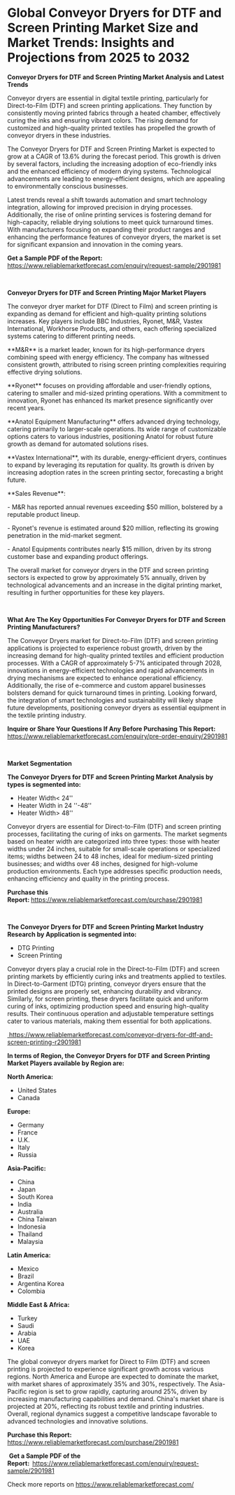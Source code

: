 <p><h1>Global Conveyor Dryers for DTF and Screen Printing Market Size and Market Trends: Insights and Projections from 2025 to 2032</h1></p><p><strong>Conveyor Dryers for DTF and Screen Printing Market Analysis and Latest Trends</strong></p>
<p><p>Conveyor dryers are essential in digital textile printing, particularly for Direct-to-Film (DTF) and screen printing applications. They function by consistently moving printed fabrics through a heated chamber, effectively curing the inks and ensuring vibrant colors. The rising demand for customized and high-quality printed textiles has propelled the growth of conveyor dryers in these industries.</p><p>The Conveyor Dryers for DTF and Screen Printing Market is expected to grow at a CAGR of 13.6% during the forecast period. This growth is driven by several factors, including the increasing adoption of eco-friendly inks and the enhanced efficiency of modern drying systems. Technological advancements are leading to energy-efficient designs, which are appealing to environmentally conscious businesses.</p><p>Latest trends reveal a shift towards automation and smart technology integration, allowing for improved precision in drying processes. Additionally, the rise of online printing services is fostering demand for high-capacity, reliable drying solutions to meet quick turnaround times. With manufacturers focusing on expanding their product ranges and enhancing the performance features of conveyor dryers, the market is set for significant expansion and innovation in the coming years.</p></p>
<p><strong>Get a Sample PDF of the Report:&nbsp;</strong> <a href="https://www.reliablemarketforecast.com/enquiry/request-sample/2901981?utm_campaign=2730&utm_medium=2&utm_source=Github&utm_content=ia&utm_term=11032025&utm_id=conveyor-dryers-for-dtf-and-screen-printing">https://www.reliablemarketforecast.com/enquiry/request-sample/2901981</a></p>
<p>&nbsp;</p>
<p><strong>Conveyor Dryers for DTF and Screen Printing Major Market Players</strong></p>
<p><p>The conveyor dryer market for DTF (Direct to Film) and screen printing is expanding as demand for efficient and high-quality printing solutions increases. Key players include BBC Industries, Ryonet, M&R, Vastex International, Workhorse Products, and others, each offering specialized systems catering to different printing needs. </p><p>**M&R** is a market leader, known for its high-performance dryers combining speed with energy efficiency. The company has witnessed consistent growth, attributed to rising screen printing complexities requiring effective drying solutions. </p><p>**Ryonet** focuses on providing affordable and user-friendly options, catering to smaller and mid-sized printing operations. With a commitment to innovation, Ryonet has enhanced its market presence significantly over recent years.</p><p>**Anatol Equipment Manufacturing** offers advanced drying technology, catering primarily to larger-scale operations. Its wide range of customizable options caters to various industries, positioning Anatol for robust future growth as demand for automated solutions rises.</p><p>**Vastex International**, with its durable, energy-efficient dryers, continues to expand by leveraging its reputation for quality. Its growth is driven by increasing adoption rates in the screen printing sector, forecasting a bright future.</p><p>**Sales Revenue**: </p><p>- M&R has reported annual revenues exceeding $50 million, bolstered by a reputable product lineup. </p><p>- Ryonet's revenue is estimated around $20 million, reflecting its growing penetration in the mid-market segment.</p><p>- Anatol Equipments contributes nearly $15 million, driven by its strong customer base and expanding product offerings.</p><p>The overall market for conveyor dryers in the DTF and screen printing sectors is expected to grow by approximately 5% annually, driven by technological advancements and an increase in the digital printing market, resulting in further opportunities for these key players.</p></p>
<p>&nbsp;</p>
<p><strong>What Are The Key Opportunities For Conveyor Dryers for DTF and Screen Printing Manufacturers?</strong></p>
<p><p>The Conveyor Dryers market for Direct-to-Film (DTF) and screen printing applications is projected to experience robust growth, driven by the increasing demand for high-quality printed textiles and efficient production processes. With a CAGR of approximately 5-7% anticipated through 2028, innovations in energy-efficient technologies and rapid advancements in drying mechanisms are expected to enhance operational efficiency. Additionally, the rise of e-commerce and custom apparel businesses bolsters demand for quick turnaround times in printing. Looking forward, the integration of smart technologies and sustainability will likely shape future developments, positioning conveyor dryers as essential equipment in the textile printing industry.</p></p>
<p><strong>Inquire or Share Your Questions If Any Before Purchasing This Report:</strong> <a href="https://www.reliablemarketforecast.com/enquiry/pre-order-enquiry/2901981?utm_campaign=2730&utm_medium=2&utm_source=Github&utm_content=ia&utm_term=11032025&utm_id=conveyor-dryers-for-dtf-and-screen-printing">https://www.reliablemarketforecast.com/enquiry/pre-order-enquiry/2901981</a></p>
<p>&nbsp;</p>
<p><strong>Market Segmentation</strong></p>
<p><strong>The Conveyor Dryers for DTF and Screen Printing Market Analysis by types is segmented into:</strong></p>
<p><ul><li>Heater Width< 24''</li><li>Heater Width in 24 ''-48''</li><li>Heater Width> 48''</li></ul></p>
<p><p>Conveyor dryers are essential for Direct-to-Film (DTF) and screen printing processes, facilitating the curing of inks on garments. The market segments based on heater width are categorized into three types: those with heater widths under 24 inches, suitable for small-scale operations or specialized items; widths between 24 to 48 inches, ideal for medium-sized printing businesses; and widths over 48 inches, designed for high-volume production environments. Each type addresses specific production needs, enhancing efficiency and quality in the printing process.</p></p>
<p><strong>Purchase this Report:&nbsp;</strong><a href="https://www.reliablemarketforecast.com/purchase/2901981?utm_campaign=2730&utm_medium=2&utm_source=Github&utm_content=ia&utm_term=11032025&utm_id=conveyor-dryers-for-dtf-and-screen-printing">https://www.reliablemarketforecast.com/purchase/2901981</a></p>
<p>&nbsp;</p>
<p><strong>The Conveyor Dryers for DTF and Screen Printing Market Industry Research by Application is segmented into:</strong></p>
<p><ul><li>DTG Printing</li><li>Screen Printing</li></ul></p>
<p><p>Conveyor dryers play a crucial role in the Direct-to-Film (DTF) and screen printing markets by efficiently curing inks and treatments applied to textiles. In Direct-to-Garment (DTG) printing, conveyor dryers ensure that the printed designs are properly set, enhancing durability and vibrancy. Similarly, for screen printing, these dryers facilitate quick and uniform curing of inks, optimizing production speed and ensuring high-quality results. Their continuous operation and adjustable temperature settings cater to various materials, making them essential for both applications.</p></p>
<p><a href="https://www.reliablemarketforecast.com/conveyor-dryers-for-dtf-and-screen-printing-r2901981?utm_campaign=2730&utm_medium=2&utm_source=Github&utm_content=ia&utm_term=11032025&utm_id=conveyor-dryers-for-dtf-and-screen-printing">&nbsp;https://www.reliablemarketforecast.com/conveyor-dryers-for-dtf-and-screen-printing-r2901981</a></p>
<p><strong>In terms of Region, the Conveyor Dryers for DTF and Screen Printing Market Players available by Region are:</strong></p>
<p>
    <p> <strong> North America: </strong>
        <ul>
            <li>United States</li>
            <li>Canada</li>
        </ul>
        </p> 
    <p> <strong> Europe: </strong>
        <ul>
            <li>Germany</li>
            <li>France</li>
            <li>U.K.</li>
            <li>Italy</li>
            <li>Russia</li>
        </ul>
        </p> 
    <p> <strong> Asia-Pacific: </strong>
        <ul>
            <li>China</li>
            <li>Japan</li>
            <li>South Korea</li>
            <li>India</li>
            <li>Australia</li>
            <li>China Taiwan</li>
            <li>Indonesia</li>
            <li>Thailand</li>
            <li>Malaysia</li>
        </ul>
        </p> 
    <p> <strong> Latin America: </strong>
        <ul>
            <li>Mexico</li>
            <li>Brazil</li>
            <li>Argentina Korea</li>
            <li>Colombia</li>
        </ul>
        </p> 
    <p> <strong> Middle East & Africa: </strong>
        <ul>
            <li>Turkey</li>
            <li>Saudi</li>
            <li>Arabia</li>
            <li>UAE</li>
            <li>Korea</li>
        </ul>
    </p>
    </p>
<p><p>The global conveyor dryers market for Direct to Film (DTF) and screen printing is projected to experience significant growth across various regions. North America and Europe are expected to dominate the market, with market shares of approximately 35% and 30%, respectively. The Asia-Pacific region is set to grow rapidly, capturing around 25%, driven by increasing manufacturing capabilities and demand. China's market share is projected at 20%, reflecting its robust textile and printing industries. Overall, regional dynamics suggest a competitive landscape favorable to advanced technologies and innovative solutions.</p></p>
<p><strong>Purchase this Report: </strong><a href="https://www.reliablemarketforecast.com/purchase/2901981?utm_campaign=2730&utm_medium=2&utm_source=Github&utm_content=ia&utm_term=11032025&utm_id=conveyor-dryers-for-dtf-and-screen-printing">https://www.reliablemarketforecast.com/purchase/2901981</a></p>
<p>&nbsp;<strong>Get a Sample PDF of the Report:&nbsp;&nbsp;</strong><a href="https://www.reliablemarketforecast.com/enquiry/request-sample/2901981?utm_campaign=2730&utm_medium=2&utm_source=Github&utm_content=ia&utm_term=11032025&utm_id=conveyor-dryers-for-dtf-and-screen-printing">https://www.reliablemarketforecast.com/enquiry/request-sample/2901981</a></p>
<p><strong></strong></p>
<p>Check more reports on <a href="https://www.reliablemarketforecast.com/?utm_campaign=2730&utm_medium=2&utm_source=Github&utm_content=ia&utm_term=11032025&utm_id=conveyor-dryers-for-dtf-and-screen-printing">https://www.reliablemarketforecast.com/</a></p>